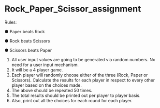 # Rock_Paper_Scissor_assignment

Rules:

  ● Paper beats Rock
  
  ● Rock beats Scissors
  
  ● Scissors beats Paper

1) All user input values are going to be generated via random numbers. No need
for a user input mechanism.
2) It will be a 4 player game.
3) Each player will randomly choose either of the three (Rock, Paper or
Scissors). Calculate the results for each player in respect to every other
player based on the choices made.
4) The above should be repeated 50 times.
5) The total results should be printed out per player to player basis.
6) Also, print out all the choices for each round for each player.
